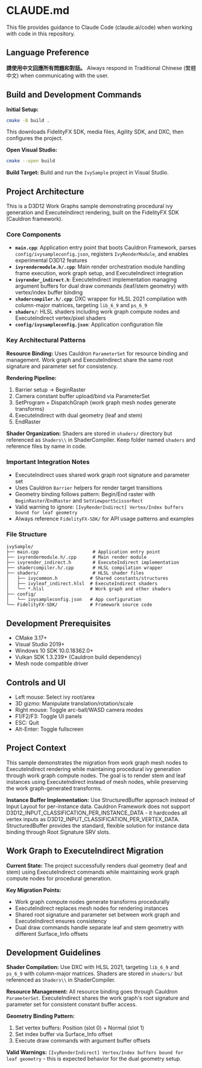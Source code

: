 # CLAUDE.md

This file provides guidance to Claude Code (claude.ai/code) when working with code in this repository.

## Language Preference

**請使用中文回應所有問題和對話。** Always respond in Traditional Chinese (繁體中文) when communicating with the user.

## Build and Development Commands

**Initial Setup:**
```bash
cmake -B build .
```
This downloads FidelityFX SDK, media files, Agility SDK, and DXC, then configures the project.

**Open Visual Studio:**
```bash
cmake --open build
```

**Build Target:** Build and run the `IvySample` project in Visual Studio.

## Project Architecture

This is a D3D12 Work Graphs sample demonstrating procedural ivy generation and ExecuteIndirect rendering, built on the FidelityFX SDK (Cauldron framework).

### Core Components

- **`main.cpp`**: Application entry point that boots Cauldron Framework, parses `config/ivysampleconfig.json`, registers `IvyRenderModule`, and enables experimental D3D12 features
- **`ivyrendermodule.h/.cpp`**: Main render orchestration module handling frame execution, work graph setup, and ExecuteIndirect integration
- **`ivyrender_indirect.h`**: ExecuteIndirect implementation managing argument buffers for dual draw commands (leaf/stem geometry) with vertex/index buffer binding
- **`shadercompiler.h/.cpp`**: DXC wrapper for HLSL 2021 compilation with column-major matrices, targeting `lib_6_9` and `ps_6_9`
- **`shaders/`**: HLSL shaders including work graph compute nodes and ExecuteIndirect vertex/pixel shaders
- **`config/ivysampleconfig.json`**: Application configuration file

### Key Architectural Patterns

**Resource Binding:** Uses Cauldron `ParameterSet` for resource binding and management. Work graph and ExecuteIndirect share the same root signature and parameter set for consistency.

**Rendering Pipeline:** 
1. Barrier setup → BeginRaster 
2. Camera constant buffer upload/bind via ParameterSet
3. SetProgram + DispatchGraph (work graph mesh nodes generate transforms)
4. ExecuteIndirect with dual geometry (leaf and stem)
5. EndRaster

**Shader Organization:** Shaders are stored in `shaders/` directory but referenced as `Shaders\\` in ShaderCompiler. Keep folder named `shaders` and reference files by name in code.

### Important Integration Notes

- ExecuteIndirect uses shared work graph root signature and parameter set
- Uses Cauldron `Barrier` helpers for render target transitions
- Geometry binding follows pattern: Begin/End raster with `BeginRaster`/`EndRaster` and `SetViewportScissorRect`
- Valid warning to ignore: `[IvyRenderIndirect] Vertex/Index buffers bound for leaf geometry`
- Always reference `FidelityFX-SDK/` for API usage patterns and examples

### File Structure

```
ivySample/
├── main.cpp                    # Application entry point
├── ivyrendermodule.h/.cpp      # Main render module
├── ivyrender_indirect.h        # ExecuteIndirect implementation
├── shadercompiler.h/.cpp       # HLSL compilation wrapper
├── shaders/                    # HLSL shader files
│   ├── ivycommon.h            # Shared constants/structures
│   ├── ivyleaf_indirect.hlsl  # ExecuteIndirect shaders
│   └── *.hlsl                 # Work graph and other shaders
├── config/
│   └── ivysampleconfig.json   # App configuration
└── FidelityFX-SDK/            # Framework source code
```

## Development Prerequisites

- CMake 3.17+
- Visual Studio 2019+
- Windows 10 SDK 10.0.18362.0+
- Vulkan SDK 1.3.239+ (Cauldron build dependency)
- Mesh node compatible driver

## Controls and UI

- Left mouse: Select ivy root/area
- 3D gizmo: Manipulate translation/rotation/scale
- Right mouse: Toggle arc-ball/WASD camera modes
- F1/F2/F3: Toggle UI panels
- ESC: Quit
- Alt-Enter: Toggle fullscreen

## Project Context

This sample demonstrates the migration from work graph mesh nodes to ExecuteIndirect rendering while maintaining procedural ivy generation through work graph compute nodes. The goal is to render stem and leaf instances using ExecuteIndirect instead of mesh nodes, while preserving the work graph-generated transforms.

**Instance Buffer Implementation:** Use StructuredBuffer approach instead of Input Layout for per-instance data. Cauldron Framework does not support D3D12_INPUT_CLASSIFICATION_PER_INSTANCE_DATA - it hardcodes all vertex inputs as D3D12_INPUT_CLASSIFICATION_PER_VERTEX_DATA. StructuredBuffer provides the standard, flexible solution for instance data binding through Root Signature SRV slots.

## Work Graph to ExecuteIndirect Migration

**Current State:** The project successfully renders dual geometry (leaf and stem) using ExecuteIndirect commands while maintaining work graph compute nodes for procedural generation.

**Key Migration Points:**
- Work graph compute nodes generate transforms procedurally
- ExecuteIndirect replaces mesh nodes for rendering instances
- Shared root signature and parameter set between work graph and ExecuteIndirect ensures consistency
- Dual draw commands handle separate leaf and stem geometry with different Surface_Info offsets

## Development Guidelines

**Shader Compilation:** Use DXC with HLSL 2021, targeting `lib_6_9` and `ps_6_9` with column-major matrices. Shaders are stored in `shaders/` but referenced as `Shaders\\` in ShaderCompiler.

**Resource Management:** All resource binding goes through Cauldron `ParameterSet`. ExecuteIndirect shares the work graph's root signature and parameter set for consistent constant buffer access.

**Geometry Binding Pattern:**
1. Set vertex buffers: Position (slot 0) + Normal (slot 1) 
2. Set index buffer via Surface_Info offset
3. Execute draw commands with argument buffer offsets

**Valid Warnings:** `[IvyRenderIndirect] Vertex/Index buffers bound for leaf geometry` - this is expected behavior for the dual geometry setup.